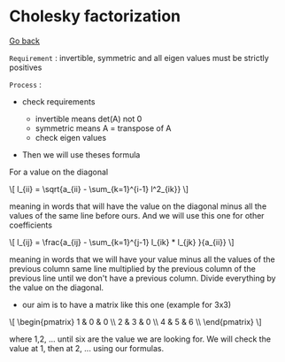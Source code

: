 # Cholesky factorization

[Go back](../index.md)

``Requirement`` : invertible, symmetric and all eigen values must be strictly positives

``Process`` :

* check requirements
    * invertible means det(A) not 0
    * symmetric means A = transpose of A
    * check eigen values

* Then we will use theses formula

For a value on the diagonal

<p>
\[
l_{ii} = \sqrt{a_{ii} - \sum_{k=1}^{i-1} l^2_{ik}}
\]
</p>

meaning in words that will have the value on the diagonal minus
all the values of the same line before ours. And we will use
this one for other coefficients

<p>
\[
l_{ij} = \frac{a_{ij} - \sum_{k=1}^{j-1} l_{ik} * l_{jk} }{a_{ii}}
\]
</p>

meaning in words that we will have your value minus
all the values of the previous column same line multiplied
by the previous column of the previous line until we don't have a previous
column. Divide everything by the value on the diagonal.

* our aim is to have a matrix like this one (example for 3x3)

<p>
\[
\begin{pmatrix}
1 & 0 & 0 \\
2 & 3 & 0 \\
4 & 5 & 6 \\
\end{pmatrix}
\]
</p>

where 1,2, ... until six are the value we are looking for. We will check
the value at 1, then at 2, ... using our formulas.

